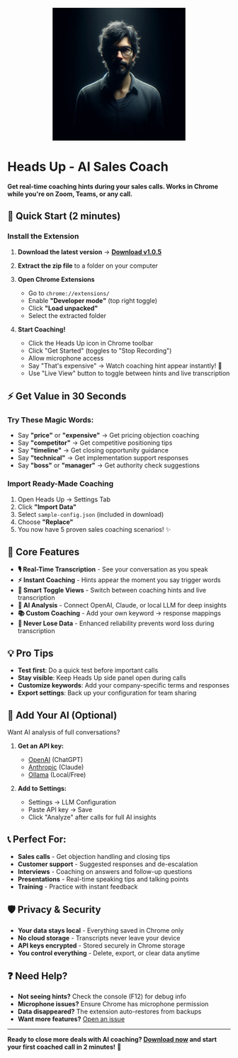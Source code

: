 <p align="center">
  <img src="extension/hint.jpeg" alt="Heads Up" width="300">
</p>

# Heads Up - AI Sales Coach

**Get real-time coaching hints during your sales calls. Works in Chrome while you're on Zoom, Teams, or any call.**

## 🚀 Quick Start (2 minutes)

### Install the Extension

1. **Download the latest version** → [**Download v1.0.5**](https://github.com/justynroberts/headsup/releases/latest/download/headsup-extension-v1.0.5.zip)

2. **Extract the zip file** to a folder on your computer

3. **Open Chrome Extensions**
   - Go to `chrome://extensions/`
   - Enable **"Developer mode"** (top right toggle)
   - Click **"Load unpacked"**
   - Select the extracted folder

4. **Start Coaching!**
   - Click the Heads Up icon in Chrome toolbar
   - Click "Get Started" (toggles to "Stop Recording")
   - Allow microphone access
   - Say "That's expensive" → Watch coaching hint appear instantly! 🎯
   - Use "Live View" button to toggle between hints and live transcription

## ⚡ Get Value in 30 Seconds

### Try These Magic Words:
- Say **"price"** or **"expensive"** → Get pricing objection coaching
- Say **"competitor"** → Get competitive positioning tips  
- Say **"timeline"** → Get closing opportunity guidance
- Say **"technical"** → Get implementation support responses
- Say **"boss"** or **"manager"** → Get authority check suggestions

### Import Ready-Made Coaching
1. Open Heads Up → Settings Tab
2. Click **"Import Data"**
3. Select `sample-config.json` (included in download)
4. Choose **"Replace"** 
5. You now have 5 proven sales coaching scenarios! ✨

## 🎯 Core Features

- **🎙️ Real-Time Transcription** - See your conversation as you speak
- **⚡ Instant Coaching** - Hints appear the moment you say trigger words
- **🔄 Smart Toggle Views** - Switch between coaching hints and live transcription
- **🤖 AI Analysis** - Connect OpenAI, Claude, or local LLM for deep insights  
- **📚 Custom Coaching** - Add your own keyword → response mappings
- **💾 Never Lose Data** - Enhanced reliability prevents word loss during transcription

## 💡 Pro Tips

- **Test first**: Do a quick test before important calls
- **Stay visible**: Keep Heads Up side panel open during calls
- **Customize keywords**: Add your company-specific terms and responses
- **Export settings**: Back up your configuration for team sharing

## 🔧 Add Your AI (Optional)

Want AI analysis of full conversations?

1. **Get an API key:**
   - [OpenAI](https://platform.openai.com) (ChatGPT) 
   - [Anthropic](https://console.anthropic.com) (Claude)
   - [Ollama](https://ollama.ai) (Local/Free)

2. **Add to Settings:**
   - Settings → LLM Configuration
   - Paste API key → Save
   - Click "Analyze" after calls for full AI insights

## 📞 Perfect For:

- **Sales calls** - Get objection handling and closing tips
- **Customer support** - Suggested responses and de-escalation
- **Interviews** - Coaching on answers and follow-up questions  
- **Presentations** - Real-time speaking tips and talking points
- **Training** - Practice with instant feedback

## 🛡️ Privacy & Security

- **Your data stays local** - Everything saved in Chrome only
- **No cloud storage** - Transcripts never leave your device
- **API keys encrypted** - Stored securely in Chrome storage
- **You control everything** - Delete, export, or clear data anytime

## ❓ Need Help?

- **Not seeing hints?** Check the console (F12) for debug info
- **Microphone issues?** Ensure Chrome has microphone permission
- **Data disappeared?** The extension auto-restores from backups
- **Want more features?** [Open an issue](https://github.com/justynroberts/headsup/issues)

---

**Ready to close more deals with AI coaching? [Download now](https://github.com/justynroberts/headsup/releases/latest) and start your first coached call in 2 minutes!** 🎯
